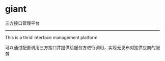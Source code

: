# giant
三方接口管理平台

----
This is a thrid interface management platform


可以通过配置调用三方接口并提供给服务方进行调用，实现无发布对接供应商的服务
